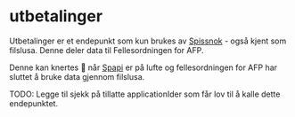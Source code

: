 # utbetalinger

Utbetalinger er et endepunkt som kun brukes av [Spissnok](https://github.com/navikt/helse-spissnok) - også kjent som filslusa. Denne deler data til Fellesordningen for AFP.

Denne kan knertes 🔫 når [Spapi](https://github.com/navikt/helse-spapi) er på lufte og fellesordningen for AFP har sluttet å bruke data gjennom filslusa.

TODO: Legge til sjekk på tillatte applicationIder som får lov til å kalle dette endepunktet.

